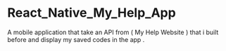 # React_Native_My_Help_App
A mobile application that take an API from ( My Help Website ) that i built before and display my saved codes in the app .
